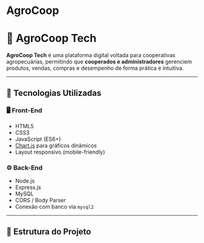 # AgroCoop

# 🌾 AgroCoop Tech

**AgroCoop Tech** é uma plataforma digital voltada para cooperativas agropecuárias, permitindo que **cooperados e administradores** gerenciem produtos, vendas, compras e desempenho de forma prática e intuitiva.

---

## 🚀 Tecnologias Utilizadas

### 🖥️ Front-End
- HTML5
- CSS3
- JavaScript (ES6+)
- [Chart.js](https://www.chartjs.org/) para gráficos dinâmicos
- Layout responsivo (mobile-friendly)

### ⚙️ Back-End
- Node.js
- Express.js
- MySQL
- CORS / Body Parser
- Conexão com banco via `mysql2`

---

## 🧩 Estrutura do Projeto

